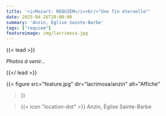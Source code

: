 ```yaml
---
title: '<i>Mozart: REQUIEM</i><br/>"Une fin éternelle"'
date: 2025-04-26T20:00:00
summary: 'Anzin, Église Sainte-Barbe'
tags: ["requiem"]
featureimage: img/lacrimosa.jpg
---
```


{{< lead >}}

*Photos à venir...*

{{</ lead >}}

{{< figure
    src="feature.jpg"
    dir="lacrimosa/anzin"
    alt="Affiche"
>}}

> {{< icon "location-dot" >}} Anzin, Église Sainte-Barbe

